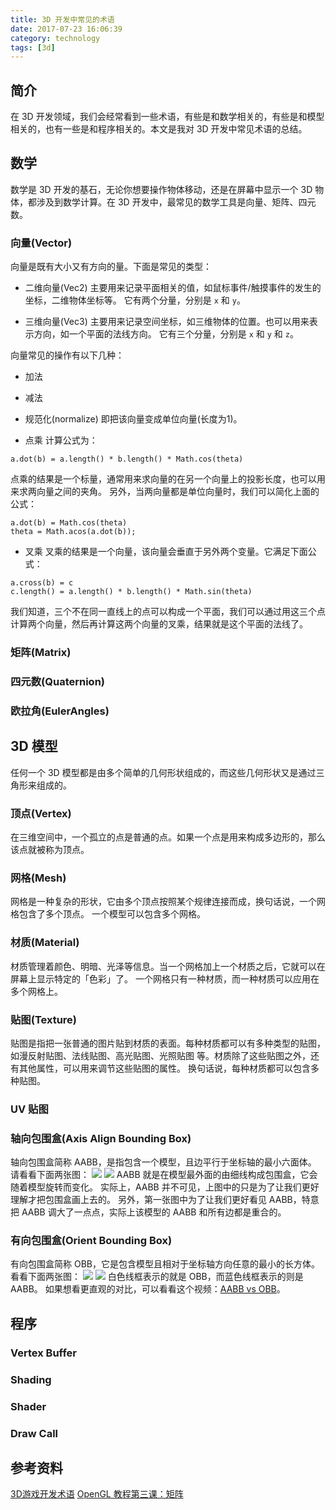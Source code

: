 ```yaml
---
title: 3D 开发中常见的术语
date: 2017-07-23 16:06:39
category: technology
tags: [3d]
---
```


## 简介
在 3D 开发领域，我们会经常看到一些术语，有些是和数学相关的，有些是和模型相关的，也有一些是和程序相关的。本文是我对 3D 开发中常见术语的总结。

## 数学
数学是 3D 开发的基石，无论你想要操作物体移动，还是在屏幕中显示一个 3D 物体，都涉及到数学计算。在 3D 开发中，最常见的数学工具是向量、矩阵、四元数。

### 向量(Vector)
向量是既有大小又有方向的量。下面是常见的类型：

- 二维向量(Vec2)
  主要用来记录平面相关的值，如鼠标事件/触摸事件的发生的坐标，二维物体坐标等。
  它有两个分量，分别是 `x` 和 `y`。

- 三维向量(Vec3)
  主要用来记录空间坐标，如三维物体的位置。也可以用来表示方向，如一个平面的法线方向。
  它有三个分量，分别是 `x` 和 `y` 和 `z`。

向量常见的操作有以下几种：

- 加法
- 减法

- 规范化(normalize)
  即把该向量变成单位向量(长度为1)。

- 点乘
  计算公式为：
```
a.dot(b) = a.length() * b.length() * Math.cos(theta)
```
  点乘的结果是一个标量，通常用来求向量的在另一个向量上的投影长度，也可以用来求两向量之间的夹角。
  另外，当两向量都是单位向量时，我们可以简化上面的公式：
```
a.dot(b) = Math.cos(theta)
theta = Math.acos(a.dot(b));
```

- 叉乘
  叉乘的结果是一个向量，该向量会垂直于另外两个变量。它满足下面公式：
```
a.cross(b) = c
c.length() = a.length() * b.length() * Math.sin(theta)
```
  我们知道，三个不在同一直线上的点可以构成一个平面，我们可以通过用这三个点计算两个向量，然后再计算这两个向量的叉乘，结果就是这个平面的法线了。


### 矩阵(Matrix)


### 四元数(Quaternion)


### 欧拉角(EulerAngles)



## 3D 模型
任何一个 3D 模型都是由多个简单的几何形状组成的，而这些几何形状又是通过三角形来组成的。


### 顶点(Vertex)
在三维空间中，一个孤立的点是普通的点。如果一个点是用来构成多边形的，那么该点就被称为顶点。 

### 网格(Mesh)
网格是一种复杂的形状，它由多个顶点按照某个规律连接而成，换句话说，一个网格包含了多个顶点。
一个模型可以包含多个网格。

### 材质(Material)
材质管理着颜色、明暗、光泽等信息。当一个网格加上一个材质之后，它就可以在屏幕上显示特定的「色彩」了。 一个网格只有一种材质，而一种材质可以应用在多个网格上。

### 贴图(Texture)
贴图是指把一张普通的图片贴到材质的表面。每种材质都可以有多种类型的贴图，如漫反射贴图、法线贴图、高光贴图、光照贴图 等。材质除了这些贴图之外，还有其他属性，可以用来调节这些贴图的属性。
换句话说，每种材质都可以包含多种贴图。

### UV 贴图

### 轴向包围盒(Axis Align Bounding Box)
轴向包围盒简称 AABB，是指包含一个模型，且边平行于坐标轴的最小六面体。
请看看下面两张图：
![](http://7tebgv.com1.z0.glb.clouddn.com/images/aabb.png)
![](http://7tebgv.com1.z0.glb.clouddn.com/images/aabb2.png)
AABB 就是在模型最外面的由细线构成包围盒，它会随着模型旋转而变化。
实际上，AABB 并不可见，上图中的只是为了让我们更好理解才把包围盒画上去的。
另外，第一张图中为了让我们更好看见 AABB，特意把 AABB 调大了一点点，实际上该模型的 AABB 和所有边都是重合的。

### 有向包围盒(Orient Bounding Box)
有向包围盒简称 OBB，它是包含模型且相对于坐标轴方向任意的最小的长方体。
看看下面两张图：
![](http://7tebgv.com1.z0.glb.clouddn.com/images/obb.png)
![](http://7tebgv.com1.z0.glb.clouddn.com/images/obb2.png)
白色线框表示的就是 OBB，而蓝色线框表示的则是 AABB。
如果想看更直观的对比，可以看看这个视频：[AABB vs OBB](https://www.youtube.com/watch?v=HYO5Pthe3TE)。


## 程序

### Vertex Buffer

### Shading

### Shader

### Draw Call

## 参考资料
[3D游戏开发术语](https://jmonkeyengine.github.io/wiki/jme3/terminology_zh.html)
[OpenGL 教程第三课：矩阵](http://www.opengl-tutorial.org/cn/beginners-tutorials/tutorial-3-matrices/)
